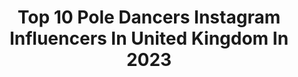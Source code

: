 ---
title: Top 10 Pole Dancers Instagram Influencers In United Kingdom In 2023
description: >-
  Find top pole dancers Instagram influencers in United Kingdom in 2023. Most popular hashtags: #poledance #poledancer #poledancersofig #poletricks.
platform: Instagram
hits: 12
text_top: Discover the top-rated Instagram accounts on inBeat.
text_bottom: Our platform aggregates 12 Instagram influencers like this in United Kingdom for you to work with.
profiles:
  - username: "psyc_grungequeen"
    fullname: >-
      Valkyrie Garcìa sgh
    bio: >-
      Alternative Model performer • Pole dancer • Music Videos Psychology, Rock, Grunge, Viking 🤘sgh 💕 Occasionally posts about important stuff
    location: "United Kingdom"
    followers: 21943
    engagement: 294
    commentsToLikes: 0.071162
    id: ck15t11hjft860i19dvfg04bm
    verified: false
    hashtags: "#mua, #pinup, #inkedgirls, #mood"
  - username: "shevtsova_elizaveta"
    fullname: >-
      Elizaveta Shevtsova
    bio: >-
      🏆3x World, Europe, 4x Czech champion, Pole Art Spain, 2x Italy medalist english, čeština, русский @dragonflybrand ambassador #pdshevtsovasplit
    location: "United Kingdom"
    followers: 18973
    engagement: 108
    commentsToLikes: 0.010786
    id: ck6tjst6o3cnv0j71fgjrsemh
    verified: false
    hashtags: "#poledancingnation, #poledancenation, #poleathlete, #dragonflybrandambassador"
  - username: "cteagz"
    fullname: >-
      C TEAGANN 👙
    bio: >-
      Get Flexible and Strong Online/In Person 🙏⏬ Coach/Performer ✌🏽 European/UK Pole champion 🏆
    location: "United Kingdom"
    followers: 27154
    engagement: 165
    commentsToLikes: 0.041392
    id: ck6tjs4773bcy0j71f4ns6dsj
    verified: false
    hashtags: "#poletricks, #handstands, #handbalance, #poleshapes"
  - username: "marinavish"
    fullname: >-
      Marina Vishniakova
    bio: >-
      Pole & Aerial Artist/Instructor 🧚‍♀️ @invertikaofficial INVERTIKAVISH10 @milanpoledancestudio 📍Milan Collab. enquiries 📩 marina.vish86@gmail.com
    location: "United Kingdom"
    followers: 62112
    engagement: 146
    commentsToLikes: 0.022845
    id: ck14guzpk75w60i196itm17oo
    verified: false
    hashtags: "#shapes, #polephoto, #polemom, #pdspincombo"
  - username: "katherinekosma"
    fullname: >-
      Katherine✨
    bio: >-
      Plymouth UK. 24. Lover of cats & weed. ADHD/ASD✨🐈‍⬛💚👽 @trippywitchofficial 🌙⛓🔮
    location: "United Kingdom"
    followers: 15376
    engagement: 651
    commentsToLikes: 0.027695
    id: ck5q1bdowa6k00i11h0b4fbay
    verified: false
    hashtags: "#pvc, #alternativemodel, #gothgirls, #gothgirl"
  - username: "ria.sangria"
    fullname: >-
      R i a  S a n g r i a  🧋 🍬
    bio: >-
      ✾Splits • Photography• Boba✾ #riasangria Email for business enquiries only DMS are not monitored
    location: "United Kingdom"
    followers: 20868
    engagement: 298
    commentsToLikes: 0.146663
    id: ck9wdcq12f2820j78i7psdxhd
    verified: false
    hashtags: "#lockdown, #tgif, #poledance, #riasangria"
  - username: "alhsnaps"
    fullname: >-
      A L H
    bio: >-
      North London Photographer - Headshots, Dance and Events.
    location: "United Kingdom"
    followers: 9784
    engagement: 826
    commentsToLikes: 0.003569
    id: ck8svzumodbdp0j78w4n3n9wa
    verified: false
    hashtags: "#streettogether, #street, #streetmobs, #createcommune"
  - username: "imogengunter"
    fullname: >-
      Imogen Gunter
    bio: >-
      BendyFreak My shop: @aerial.inspirations.shop +owner of @aerialinspirations Tutorials: patreon.com/imogengunter Travels 🌍performs 🎪 Website↓
    location: "United Kingdom"
    followers: 40902
    engagement: 246
    commentsToLikes: 0.023996
    id: ck13c614kyscx0i19cc0qqm0m
    verified: false
    hashtags: "#poledancecombo, #contortion, #workout, #flexibility"
  - username: "marioncrampe"
    fullname: >-
      Marion Crampe
    bio: >-
      Museum of a journey ✨ Instructor-Performer-Modeling 🙏🏻 Life/Others-beyond 📌 Earth 📩 For enquiries/online classes, contact marioncrampe@hotmail.fr
    location: "United Kingdom"
    followers: 236423
    engagement: 138
    commentsToLikes: 0.018341
    id: ck15sqmbvec020i193gzoyoyr
    verified: true
    hashtags: "#identity, #twistyourbody, #marioncrampe, #dreamyart"
  - username: "amyhazel92"
    fullname: >-
      Pole Dancing Unicorn
    bio: >-
      👑 Miss Pole Dance Australia 2017 🤸🏼‍♀️Co-owner @blackbirdmelbourne 👶🏼 Mummy to be - Feb 2021💕 🧘‍♀️ Self recovery ED & HA ONLINE TUTORIALS👇🏽
    location: "United Kingdom"
    followers: 153465
    engagement: 60
    commentsToLikes: 0.017097
    id: ck8t4oeck7ioo0j78kgtwuau1
    verified: false
    hashtags: "#23weekspregnant, #yogaflow, #yogasequence, #poledance"
---